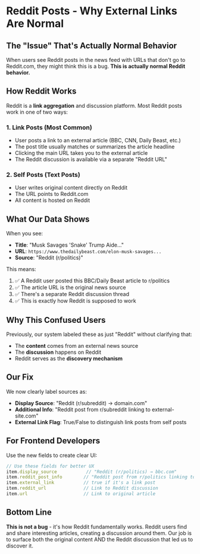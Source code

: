 # Reddit Posts - Why External Links Are Normal

## The "Issue" That's Actually Normal Behavior

When users see Reddit posts in the news feed with URLs that don't go to Reddit.com, they might think this is a bug. **This is actually normal Reddit behavior.**

## How Reddit Works

Reddit is a **link aggregation** and discussion platform. Most Reddit posts work in one of two ways:

### 1. **Link Posts** (Most Common)
- User posts a link to an external article (BBC, CNN, Daily Beast, etc.)
- The post title usually matches or summarizes the article headline
- Clicking the main URL takes you to the external article
- The Reddit discussion is available via a separate "Reddit URL"

### 2. **Self Posts** (Text Posts)
- User writes original content directly on Reddit
- The URL points to Reddit.com
- All content is hosted on Reddit

## What Our Data Shows

When you see:
- **Title**: "Musk Savages 'Snake' Trump Aide..."
- **URL**: `https://www.thedailybeast.com/elon-musk-savages...`
- **Source**: "Reddit (r/politics)"

This means:
1. ✅ A Reddit user posted this BBC/Daily Beast article to r/politics
2. ✅ The article URL is the original news source
3. ✅ There's a separate Reddit discussion thread
4. ✅ This is exactly how Reddit is supposed to work

## Why This Confused Users

Previously, our system labeled these as just "Reddit" without clarifying that:
- The **content** comes from an external news source
- The **discussion** happens on Reddit
- Reddit serves as the **discovery mechanism**

## Our Fix

We now clearly label sources as:
- **Display Source**: "Reddit (r/subreddit) → domain.com" 
- **Additional Info**: "Reddit post from r/subreddit linking to external-site.com"
- **External Link Flag**: True/False to distinguish link posts from self posts

## For Frontend Developers

Use the new fields to create clear UI:

```typescript
// Use these fields for better UX
item.display_source           // "Reddit (r/politics) → bbc.com"
item.reddit_post_info        // "Reddit post from r/politics linking to bbc.com"
item.external_link           // true if it's a link post
item.reddit_url              // Link to Reddit discussion
item.url                     // Link to original article
```

## Bottom Line

**This is not a bug** - it's how Reddit fundamentally works. Reddit users find and share interesting articles, creating a discussion around them. Our job is to surface both the original content AND the Reddit discussion that led us to discover it. 